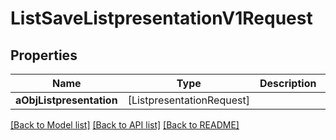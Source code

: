 # ListSaveListpresentationV1Request

## Properties
Name | Type | Description | Notes
------------ | ------------- | ------------- | -------------
**aObjListpresentation** | [ListpresentationRequest] |  | 

[[Back to Model list]](../README.md#documentation-for-models) [[Back to API list]](../README.md#documentation-for-api-endpoints) [[Back to README]](../README.md)


